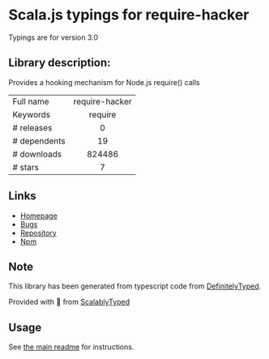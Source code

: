 
# Scala.js typings for require-hacker

Typings are for version 3.0

## Library description:
Provides a hooking mechanism for Node.js require() calls

|                    |                 |
| ------------------ | :-------------: |
| Full name          | require-hacker |
| Keywords           | require |
| # releases         | 0 |
| # dependents       | 19 |
| # downloads        | 824486 |
| # stars            | 7 |

## Links
- [Homepage](https://github.com/catamphetamine/require-hacker#readme)
- [Bugs](https://github.com/catamphetamine/require-hacker/issues)
- [Repository](https://github.com/catamphetamine/require-hacker)
- [Npm](https://www.npmjs.com/package/require-hacker)
    


## Note
This library has been generated from typescript code from [DefinitelyTyped](https://definitelytyped.org).

Provided with :purple_heart: from [ScalablyTyped](https://github.com/oyvindberg/ScalablyTyped)

## Usage
See [the main readme](../../readme.md) for instructions.


